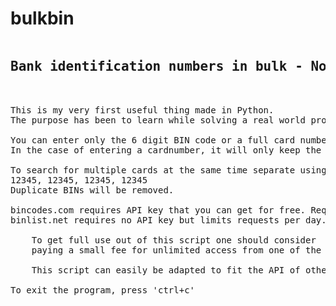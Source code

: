 # bulkbin
<pre>
<h2>Bank identification numbers in bulk - No more captcha codes!</h2>

This is my very first useful thing made in Python.
The purpose has been to learn while solving a real world problem.

You can enter only the 6 digit BIN code or a full card number.
In the case of entering a cardnumber, it will only keep the first 6 digits.

To search for multiple cards at the same time separate using comma+space, like so:
12345, 12345, 12345, 12345 
Duplicate BINs will be removed.

bincodes.com requires API key that you can get for free. Requests limited to 20 per day.
binlist.net requires no API key but limits requests per day.

    To get full use out of this script one should consider 
    paying a small fee for unlimited access from one of the above BIN database website.
  
    This script can easily be adapted to fit the API of other BIN websites.

To exit the program, press 'ctrl+c'
</pre>
